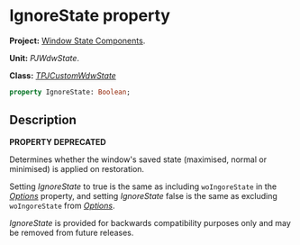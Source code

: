 # IgnoreState property

**Project:** [Window State Components](../API.md).

**Unit:** _PJWdwState_.

**Class:** _[TPJCustomWdwState](./TPJCustomWdwState.md)_

```pascal
property IgnoreState: Boolean;
```

## Description

**PROPERTY DEPRECATED**

Determines whether the window's saved state (maximised, normal or minimised) is applied on restoration.

Setting _IgnoreState_ to true is the same as including `woIngoreState` in the _[Options](./TPJCustomWdwState-Options.md)_ property, and setting _IgnoreState_ false is the same as excluding `woIngoreState` from _[Options](./TPJCustomWdwState-Options.md)_.

_IgnoreState_ is provided for backwards compatibility purposes only and may be removed from future releases.
